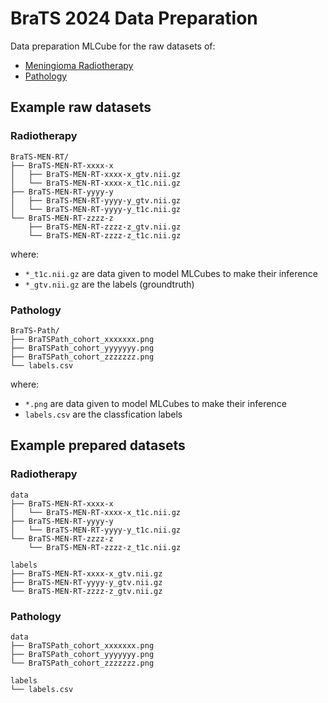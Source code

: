 # BraTS 2024 Data Preparation

Data preparation MLCube for the raw datasets of:

* [Meningioma Radiotherapy](https://www.synapse.org/Synapse:syn53708249/wiki/627503)
* [Pathology](https://www.synapse.org/Synapse:syn53708249/wiki/628091)

## Example raw datasets

### Radiotherapy

```
BraTS-MEN-RT/
├── BraTS-MEN-RT-xxxx-x
│   ├── BraTS-MEN-RT-xxxx-x_gtv.nii.gz
│   └── BraTS-MEN-RT-xxxx-x_t1c.nii.gz
├── BraTS-MEN-RT-yyyy-y
│   ├── BraTS-MEN-RT-yyyy-y_gtv.nii.gz
│   └── BraTS-MEN-RT-yyyy-y_t1c.nii.gz
└── BraTS-MEN-RT-zzzz-z
    ├── BraTS-MEN-RT-zzzz-z_gtv.nii.gz
    └── BraTS-MEN-RT-zzzz-z_t1c.nii.gz
```

where:
* `*_t1c.nii.gz` are data given to model MLCubes to make their inference
* `*_gtv.nii.gz` are the labels (groundtruth)

### Pathology

```
BraTS-Path/
├── BraTSPath_cohort_xxxxxxx.png
├── BraTSPath_cohort_yyyyyyy.png
├── BraTSPath_cohort_zzzzzzz.png
└── labels.csv
```

where:
* `*.png` are data given to model MLCubes to make their inference
* `labels.csv` are the classfication labels

## Example prepared datasets

### Radiotherapy

```
data
├── BraTS-MEN-RT-xxxx-x
│   └── BraTS-MEN-RT-xxxx-x_t1c.nii.gz
├── BraTS-MEN-RT-yyyy-y
│   └── BraTS-MEN-RT-yyyy-y_t1c.nii.gz
└── BraTS-MEN-RT-zzzz-z
    └── BraTS-MEN-RT-zzzz-z_t1c.nii.gz

labels
├── BraTS-MEN-RT-xxxx-x_gtv.nii.gz
├── BraTS-MEN-RT-yyyy-y_gtv.nii.gz
└── BraTS-MEN-RT-zzzz-z_gtv.nii.gz
```

### Pathology

```
data
├── BraTSPath_cohort_xxxxxxx.png
├── BraTSPath_cohort_yyyyyyy.png
└── BraTSPath_cohort_zzzzzzz.png

labels
└── labels.csv
```
